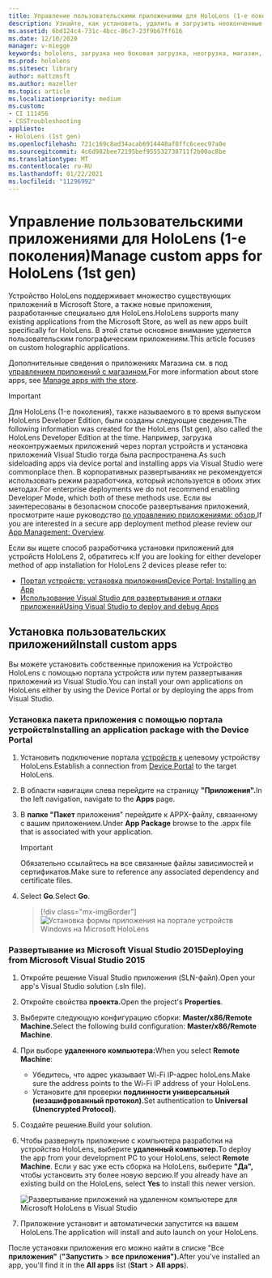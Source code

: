 ```yaml
---
title: Управление пользовательскими приложениями для HoloLens (1-е поколения)
description: Узнайте, как установить, удалить и загрузить неоконченные голографические приложения на устройства HoloLens с помощью портала устройств и Visual Studio.
ms.assetid: 6bd124c4-731c-4bcc-86c7-23f9b67ff616
ms.date: 12/10/2020
manager: v-miegge
keywords: hololens, загрузка нео боковая загрузка, неогрузка, магазин, uwp, приложение, установка
ms.prod: hololens
ms.sitesec: library
author: mattzmsft
ms.author: mazeller
ms.topic: article
ms.localizationpriority: medium
ms.custom:
- CI 111456
- CSSTroubleshooting
appliesto:
- HoloLens (1st gen)
ms.openlocfilehash: 721c169c8ad34acab6914448af8ffc6ceec97a0e
ms.sourcegitcommit: 4c6d982bee72195bef955532738711f2b00ac8be
ms.translationtype: MT
ms.contentlocale: ru-RU
ms.lasthandoff: 01/22/2021
ms.locfileid: "11296992"
---
```

# <span data-ttu-id="4f0e6-104">Управление пользовательскими приложениями для HoloLens (1-е поколения)</span><span class="sxs-lookup"><span data-stu-id="4f0e6-104">Manage custom apps for HoloLens (1st gen)</span></span>

<span data-ttu-id="4f0e6-105">Устройство HoloLens поддерживает множество существующих приложений в Microsoft Store, а также новые приложения, разработанные специально для HoloLens.</span><span class="sxs-lookup"><span data-stu-id="4f0e6-105">HoloLens supports many existing applications from the Microsoft Store, as well as new apps built specifically for HoloLens.</span></span> <span data-ttu-id="4f0e6-106">В этой статье основное внимание уделяется пользовательским голографическим приложениям.</span><span class="sxs-lookup"><span data-stu-id="4f0e6-106">This article focuses on custom holographic applications.</span></span>  

<span data-ttu-id="4f0e6-107">Дополнительные сведения о приложениях Магазина см. в под [управлением приложений с магазином.](holographic-store-apps.md)</span><span class="sxs-lookup"><span data-stu-id="4f0e6-107">For more information about store apps, see [Manage apps with the store](holographic-store-apps.md).</span></span>

> [!IMPORTANT]
> <span data-ttu-id="4f0e6-108">Для HoloLens (1-е поколения), также называемого в то время выпуском HoloLens Developer Edition, были созданы следующие сведения.</span><span class="sxs-lookup"><span data-stu-id="4f0e6-108">The following information was created for the HoloLens (1st gen), also called the HoloLens Developer Edition at the time.</span></span> <span data-ttu-id="4f0e6-109">Например, загрузка неоконтружаемых приложений через портал устройств и установка приложений Visual Studio тогда была распространена.</span><span class="sxs-lookup"><span data-stu-id="4f0e6-109">As such sideloading apps via device portal and installing apps via Visual Studio were commonplace then.</span></span> <span data-ttu-id="4f0e6-110">В корпоративных развертываниях не рекомендуется использовать режим разработчика, который используется в обоих этих методах.</span><span class="sxs-lookup"><span data-stu-id="4f0e6-110">For enterprise deployments we do not recommend enabling Developer Mode, which both of these methods use.</span></span> <span data-ttu-id="4f0e6-111">Если вы заинтересованы в безопасном способе развертывания приложений, просмотрите наше руководство [по управлению приложениями: обзор.](app-deploy-overview.md)</span><span class="sxs-lookup"><span data-stu-id="4f0e6-111">If you are interested in a secure app deployment method please review our [App Management: Overview](app-deploy-overview.md).</span></span>
>
> <span data-ttu-id="4f0e6-112">Если вы ищете способ разработчика установки приложений для устройств HoloLens 2, обратитесь к:</span><span class="sxs-lookup"><span data-stu-id="4f0e6-112">If you are looking for either developer method of app installation for HoloLens 2 devices please refer to:</span></span>
> - [<span data-ttu-id="4f0e6-113">Портал устройств: установка приложения</span><span class="sxs-lookup"><span data-stu-id="4f0e6-113">Device Portal: Installing an App</span></span>](https://docs.microsoft.com/windows/mixed-reality/develop/platform-capabilities-and-apis/using-the-windows-device-portal#installing-an-app)
> - [<span data-ttu-id="4f0e6-114">Использование Visual Studio для развертывания и отлаки приложений</span><span class="sxs-lookup"><span data-stu-id="4f0e6-114">Using Visual Studio to deploy and debug Apps</span></span>](https://docs.microsoft.com/windows/mixed-reality/develop/platform-capabilities-and-apis/using-visual-studio)

## <span data-ttu-id="4f0e6-115">Установка пользовательских приложений</span><span class="sxs-lookup"><span data-stu-id="4f0e6-115">Install custom apps</span></span>

<span data-ttu-id="4f0e6-116">Вы можете установить собственные приложения на Устройство HoloLens с помощью портала устройств или путем развертывания приложений из Visual Studio.</span><span class="sxs-lookup"><span data-stu-id="4f0e6-116">You can install your own applications on HoloLens either by using the Device Portal or by deploying the apps from Visual Studio.</span></span>

### <span data-ttu-id="4f0e6-117">Установка пакета приложения с помощью портала устройств</span><span class="sxs-lookup"><span data-stu-id="4f0e6-117">Installing an application package with the Device Portal</span></span>

1. <span data-ttu-id="4f0e6-118">Установить подключение портала [устройств к](https://docs.microsoft.com/windows/mixed-reality/using-the-windows-device-portal) целевому устройству HoloLens.</span><span class="sxs-lookup"><span data-stu-id="4f0e6-118">Establish a connection from [Device Portal](https://docs.microsoft.com/windows/mixed-reality/using-the-windows-device-portal) to the target HoloLens.</span></span>

1. <span data-ttu-id="4f0e6-119">В области навигации слева перейдите на страницу **"Приложения".**</span><span class="sxs-lookup"><span data-stu-id="4f0e6-119">In the left navigation, navigate to the **Apps** page.</span></span>

1. <span data-ttu-id="4f0e6-120">В **папке "Пакет** приложения" перейдите к APPX-файлу, связанному с вашим приложением.</span><span class="sxs-lookup"><span data-stu-id="4f0e6-120">Under **App Package** browse to the .appx file that is associated with your application.</span></span>

   > [!IMPORTANT]
   > <span data-ttu-id="4f0e6-121">Обязательно ссылайтесь на все связанные файлы зависимостей и сертификатов.</span><span class="sxs-lookup"><span data-stu-id="4f0e6-121">Make sure to reference any associated dependency and certificate files.</span></span>

1. <span data-ttu-id="4f0e6-122">Select **Go**.</span><span class="sxs-lookup"><span data-stu-id="4f0e6-122">Select **Go**.</span></span>

   > [!div class="mx-imgBorder"]
   > ![Установка формы приложения на портале устройств Windows на Microsoft HoloLens](images/deviceportal-appmanager.jpg)

### <span data-ttu-id="4f0e6-124">Развертывание из Microsoft Visual Studio 2015</span><span class="sxs-lookup"><span data-stu-id="4f0e6-124">Deploying from Microsoft Visual Studio 2015</span></span>

1. <span data-ttu-id="4f0e6-125">Откройте решение Visual Studio приложения (SLN-файл).</span><span class="sxs-lookup"><span data-stu-id="4f0e6-125">Open your app's Visual Studio solution (.sln file).</span></span>

1. <span data-ttu-id="4f0e6-126">Откройте свойства **проекта.**</span><span class="sxs-lookup"><span data-stu-id="4f0e6-126">Open the project's **Properties**.</span></span>

1. <span data-ttu-id="4f0e6-127">Выберите следующую конфигурацию сборки: **Master/x86/Remote Machine.**</span><span class="sxs-lookup"><span data-stu-id="4f0e6-127">Select the following build configuration: **Master/x86/Remote Machine**.</span></span>

1. <span data-ttu-id="4f0e6-128">При выборе **удаленного компьютера:**</span><span class="sxs-lookup"><span data-stu-id="4f0e6-128">When you select **Remote Machine**:</span></span>
   - <span data-ttu-id="4f0e6-129">Убедитесь, что адрес указывает Wi-Fi IP-адрес holoLens.</span><span class="sxs-lookup"><span data-stu-id="4f0e6-129">Make sure the address points to the Wi-Fi IP address of your HoloLens.</span></span>
   - <span data-ttu-id="4f0e6-130">Установите для проверки **подлинности универсальный (незашифрованный протокол).**</span><span class="sxs-lookup"><span data-stu-id="4f0e6-130">Set authentication to **Universal (Unencrypted Protocol)**.</span></span>
   
1. <span data-ttu-id="4f0e6-131">Создайте решение.</span><span class="sxs-lookup"><span data-stu-id="4f0e6-131">Build your solution.</span></span>

1. <span data-ttu-id="4f0e6-132">Чтобы развернуть приложение с компьютера разработки на устройство HoloLens, выберите **удаленный компьютер.**</span><span class="sxs-lookup"><span data-stu-id="4f0e6-132">To deploy the app from your development PC to your HoloLens, select **Remote Machine**.</span></span> <span data-ttu-id="4f0e6-133">Если у вас уже есть сборка на HoloLens, выберите **"Да",** чтобы установить эту более новую версию.</span><span class="sxs-lookup"><span data-stu-id="4f0e6-133">If you already have an existing build on the HoloLens, select **Yes** to install this newer version.</span></span>  

   ![Развертывание приложений на удаленном компьютере для Microsoft HoloLens в Visual Studio](images/vs2015-remotedeployment.jpg)  
   
1. <span data-ttu-id="4f0e6-135">Приложение установит и автоматически запустится на вашем HoloLens.</span><span class="sxs-lookup"><span data-stu-id="4f0e6-135">The application will install and auto launch on your HoloLens.</span></span>

<span data-ttu-id="4f0e6-136">После установки приложения его можно найти в списке "Все **приложения"** (**"Запустить**  >  **все приложения").**</span><span class="sxs-lookup"><span data-stu-id="4f0e6-136">After you've installed an app, you'll find it in the **All apps** list (**Start** > **All apps**).</span></span>
